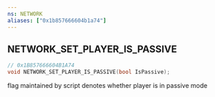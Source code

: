 ```yaml
---
ns: NETWORK
aliases: ["0x1b857666604b1a74"]
---
```

## NETWORK_SET_PLAYER_IS_PASSIVE

```c
// 0x1B857666604B1A74
void NETWORK_SET_PLAYER_IS_PASSIVE(bool IsPassive);
```

flag maintained by script denotes whether player is in passive mode

